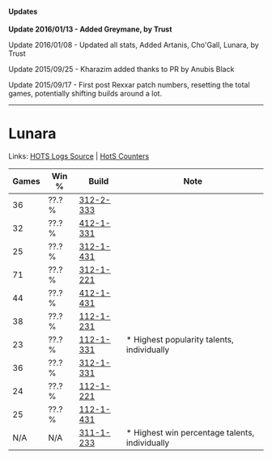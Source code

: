 #### Updates
**Update 2016/01/13 - Added Greymane, by Trust**

Update 2016/01/08 - Updated all stats, Added Artanis, Cho'Gall, Lunara, by Trust

Update 2015/09/25 - Kharazim added thanks to PR by Anubis Black

Update 2015/09/17 - First post Rexxar patch numbers, resetting the total games, potentially shifting builds around a lot.

***

# Lunara

Links: [HOTS Logs Source](https://www.hotslogs.com/Sitewide/HeroDetails?Hero=Lunara) | [HotS Counters](http://hotscounters.com/#/hero/Lunara)

Games  | Win %  | Build     | Note
-----  | -----  | -----     | ----
36     | ??.? % | [312-2-333](http://www.heroesfire.com/hots/talent-calculator/lunara#o3iT) | 
32     | ??.? % | [412-1-331](http://www.heroesfire.com/hots/talent-calculator/lunara#rtbp) | 
25     | ??.? % | [312-1-431](http://www.heroesfire.com/hots/talent-calculator/lunara#o3UN) | 
71     | ??.? % | [312-1-221](http://www.heroesfire.com/hots/talent-calculator/lunara#o3R5) | 
44     | ??.? % | [412-1-431](http://www.heroesfire.com/hots/talent-calculator/lunara#rtdN) | 
38     | ??.? % | [112-1-231](http://www.heroesfire.com/hots/talent-calculator/lunara#gR9F) | 
23     | ??.? % | [112-1-331](http://www.heroesfire.com/hots/talent-calculator/lunara#gRAp) | * Highest popularity talents, individually
36     | ??.? % | [312-1-331](http://www.heroesfire.com/hots/talent-calculator/lunara#o3Sp) | 
24     | ??.? % | [112-1-221](http://www.heroesfire.com/hots/talent-calculator/lunara#gR95) | 
25     | ??.? % | [112-1-431](http://www.heroesfire.com/hots/talent-calculator/lunara#gRCN) | 
N/A    | N/A    | [311-1-233](http://www.heroesfire.com/hots/talent-calculator/lunara#o0_1) | * Highest win percentage talents, individually
